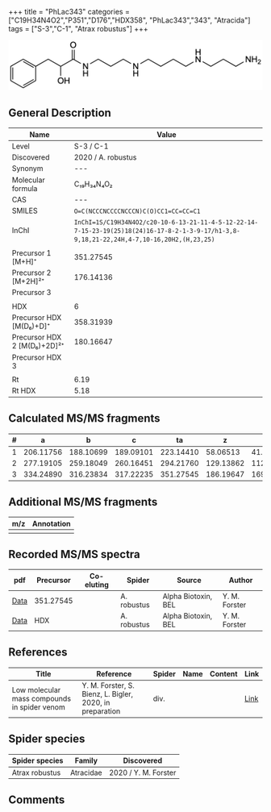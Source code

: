 +++
title = "PhLac343"
categories = ["C19H34N4O2","P351","D176","HDX358",
"PhLac343","343",
"Atracida"]
tags = ["S-3","C-1",
"Atrax robustus"]
+++

![](/img/PhLac343.png)

## General Description

| Name                       | Value              |
|----------------------------|--------------------|
| Level                      | S-3 / C-1          |
| Discovered                 | 2020 / A. robustus |
| Synonym                    | ---                |
| Molecular formula          | C₁₉H₃₄N₄O₂                   |
| CAS                        | ---                |
| SMILES | `O=C(NCCCNCCCCNCCCN)C(O)CC1=CC=CC=C1`  |
| InChI  | `InChI=1S/C19H34N4O2/c20-10-6-13-21-11-4-5-12-22-14-7-15-23-19(25)18(24)16-17-8-2-1-3-9-17/h1-3,8-9,18,21-22,24H,4-7,10-16,20H2,(H,23,25)`  |
|                            |                    |
| Precursor 1 [M+H]⁺       | 351.27545      |
| Precursor 2 [M+2H]²⁺        | 176.14136       |
| Precursor 3                |                    |
|                            |                    |
| HDX                        | 6                   |
| Precursor HDX   [M(D₆)+D]⁺   | 358.31939                   |
| Precursor HDX 2 [M(D₆)+2D]²⁺ | 180.16647                   |
| Precursor HDX 3            |                    |
|                            |                    |
| Rt                         | 6.19                   |
| Rt HDX                     | 5.18                   |

## Calculated MS/MS fragments

| # | a         | b         | c         | ta        | z         | y         | tz        |
|---|-----------|-----------|-----------|-----------|-----------|-----------|-----------|
| 1 | 206.11756 | 188.10699 | 189.09101 | 223.14410 | 58.06513 | 41.03858 | 75.09167 |
| 2 | 277.19105 | 259.18049 | 260.16451 | 294.21760 | 129.13862 | 112.11208 | 146.16517 |
| 3 | 334.24890 | 316.23834 | 317.22235 | 351.27545 | 186.19647 | 169.16993 | 203.22302 |

## Additional MS/MS fragments

| m/z | Annotation |
|-----|------------|
|     |            |

## Recorded MS/MS spectra

| pdf                                             | Precursor | Co-eluting | Spider      | Source                       | Author        |
|-------------------------------------------------|-----------|------------|-------------|------------------------------|---------------|
| [Data](/pdf/A-robustus/351_PhLac343_Ar.pdf)   | 351.27545 |            | A. robustus | Alpha Biotoxin, BEL  | Y. M. Forster |
| [Data](/pdf/A-robustus/351_PhLac343_Ar_HDX.pdf)   | HDX |            | A. robustus | Alpha Biotoxin, BEL  | Y. M. Forster |

## References

| Title | Reference | Spider | Name | Content | Link |
|-------|-----------|--------|------|---------|------|
| Low molecular mass compounds in spider venom      | Y. M. Forster, S. Bienz, L. Bigler, 2020, in preparation          | div.       |   |   | [Link](unknown) |

## Spider species

| Spider species     | Family     | Discovered           |
|--------------------|------------|----------------------|
| Atrax robustus     | Atracidae  | 2020 / Y. M. Forster |

## Comments